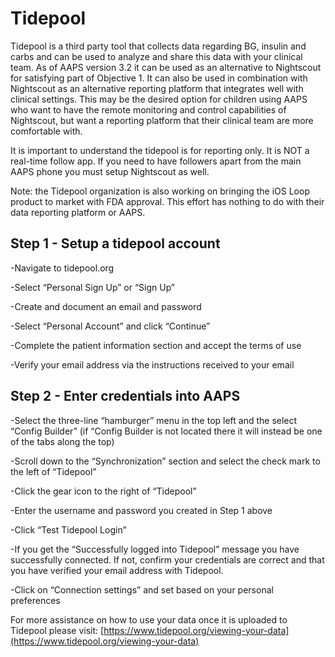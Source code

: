 # Tidepool

Tidepool is a third party tool that collects data regarding BG, insulin and carbs and can be used to analyze and share this data with your clinical team. As of AAPS version 3.2 it can be used as an alternative to Nightscout for satisfying part of Objective 1. It can also be used in combination with Nightscout as an alternative reporting platform that integrates well with clinical settings. This may be the desired option for children using AAPS who want to have the remote monitoring and control capabilities of Nightscout, but want a reporting platform that their clinical team are more comfortable with.

It is important to understand the tidepool is for reporting only. It is NOT a real-time follow app. If you need to have followers apart from the main AAPS phone you must setup Nightscout as well. 

Note: the Tidepool organization is also working on bringing the iOS Loop product to market with FDA approval. This effort has nothing to do with their data reporting platform or AAPS.


## Step 1 - Setup a tidepool account

-Navigate to tidepool.org

-Select “Personal Sign Up” or “Sign Up”

-Create and document an email and password

-Select “Personal Account” and click “Continue”

-Complete the patient information section and accept the terms of use

-Verify your email address via the instructions received to your email


## Step 2 - Enter credentials into AAPS

-Select the three-line “hamburger” menu in the top left and the select “Config Builder” (if “Config Builder is not located there it will instead be one of the tabs along the top)

-Scroll down to the “Synchronization” section and select the check mark to the left of “Tidepool” 

-Click the gear icon to the right of “Tidepool”

-Enter the username and password you created in Step 1 above

-Click “Test Tidepool Login”

-If you get the “Successfully logged into Tidepool” message you have successfully connected. If not, confirm your credentials are correct and that you have verified your email address with Tidepool.

-Click on “Connection settings” and set based on your personal preferences

For more assistance on how to use your data once it is uploaded to Tidepool please visit: [https://www.tidepool.org/viewing-your-data](https://www.tidepool.org/viewing-your-data) 
